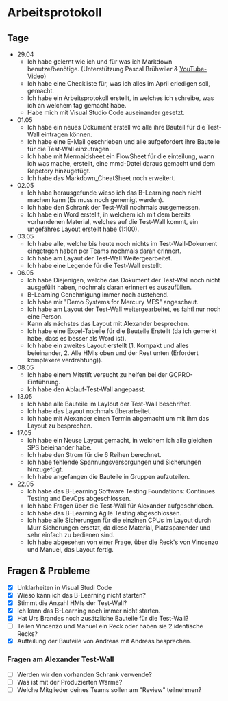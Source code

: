 # Arbeitsprotokoll

## Tage

- 29.04
  - Ich habe gelernt wie ich und für was ich Markdown benutze/benötige. (Unterstützung Pascal Brühwiler & [YouTube-Video](https://youtu.be/_PPWWRV6gbA?si=M2w19K0zv1BXbKE0))
  - Ich habe eine Checkliste für, was ich alles im April erledigen soll, gemacht.
  - Ich habe ein Arbeitsprotokoll erstellt, in welches ich schreibe, was ich an welchem tag gemacht habe.
  - Habe mich mit Visual Studio Code auseinander gesetzt.
- 01.05
  - Ich habe ein neues Dokument erstell wo alle ihre Bauteil für die Test-Wall eintragen können.
  - Ich habe eine E-Mail geschrieben und alle aufgefordert ihre Bauteile für die Test-Wall einzutragen.
  - Ich habe mit Mermaidsheet ein FlowSheet für die einteilung, wann ich was mache, erstellt, eine mmd-Datei daraus gemacht und dem Repetory hinzugefügt.
  - Ich habe das Markdown_CheatSheet noch erweitert.
- 02.05
  - Ich habe herausgefunde wieso ich das B-Learning noch nicht machen kann (Es muss noch genemigt werden).
  - Ich habe den Schrank der Test-Wall nochmals ausgemessen.
  - Ich habe ein Word erstellt, in welchem ich mit dem bereits vorhandenen Material, welches auf die Test-Wall kommt, ein ungefähres Layout erstellt habe (1:100).
- 03.05
  - Ich habe alle, welche bis heute noch nichts im Test-Wall-Dokument eingetrgen haben per Teams nochmals daran erinnert.
  - Ich habe am Layaut der Test-Wall Weitergearbeitet.
  - Ich habe eine Legende für die Test-Wall erstellt.
- 06.05
  - Ich habe Diejenigen, welche das Dokument der Test-Wall noch nicht ausgefüllt haben, nochmals daran erinnert es auszufüllen.
  - B-Learning Genehmigung immer noch austehend.
  - Ich habe mir "Demo Systems for Mercury MES" angeschaut.
  - Ich habe am Layout der Test-Wall weitergearbeitet, es fahtl nur noch eine Person.
  - Kann als nächstes das Layout mit Alexander besprechen.
  - Ich habe eine Excel-Tabelle für die Beuteile Erstellt (da ich gemerkt habe, dass es besser als Word ist).
  - Ich habe ein zweites Layout erstellt (1. Kompakt und alles beieinander, 2. Alle HMIs oben und der Rest unten (Erfordert komplexere verdrahtung)).
- 08.05
  - Ich habe einem Mitstift versucht zu helfen bei der GCPRO-Einführung.
  - Ich habe den Ablauf-Test-Wall angepasst.
- 13.05
  - Ich habe alle Bauteile im Laylout der Test-Wall beschriftet.
  - Ich habe das Layout nochmals überarbeitet.
  - Ich habe mit Alexander einen Termin abgemacht um mit ihm das Layout zu besprechen.
- 17.05
  - Ich habe ein Neuse Layout gemacht, in welchem ich alle gleichen SPS beieinander habe.
  - Ich habe den Strom für die 6 Reihen berechnet.
  - Ich habe fehlende Spannungsversorgungen und Sicherungen hinzugefügt.
  - Ich habe angefangen die Bauteile in Gruppen aufzuteilen.
- 22.05
  - Ich habe das B-Learning Software Testing Foundations: Continues Testing and DevOps abgeschlossen.
  - Ich habe Fragen über die Test-Wall für Alexander aufgeschrieben.
  - Ich habe das B-Learning Agile Testing abgeschlossen.
  - Ich habe alle Sicherungen für die einzlnen CPUs im Layout durch Murr Sicherungen ersetzt, da diese Material, Platzsparender und sehr einfach zu bedienen sind.
  - Ich habe abgesehen von einer Frage, über die Reck's von Vincenzo und Manuel, das Layout fertig.

## Fragen & Probleme

- [x] Unklarheiten in Visual Studi Code
- [x] Wieso kann ich das B-Learning nicht starten?
- [x] Stimmt die Anzahl HMIs der Test-Wall?
- [x] Ich kann das B-Learning noch immer nicht starten.
- [x] Hat Urs Brandes noch zusätzliche Bauteile für die Test-Wall?
- [ ] Teilen Vincenzo und Manuel ein Reck oder haben sie 2 identische Recks?
- [x] Aufteilung der Bauteile von Andreas mit Andreas besprechen.

### Fragen am Alexander Test-Wall

- [ ] Werden wir den vorhanden Schrank verwende?
- [ ] Was ist mit der Produzierten Wärme?
- [ ] Welche Mitglieder deines Teams sollen am "Review" teilnehmen?
